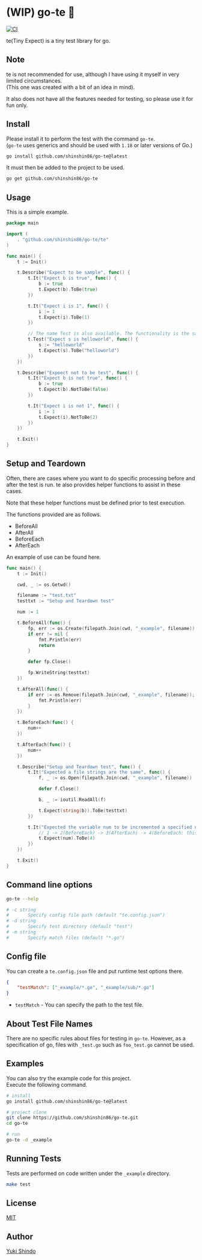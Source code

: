 # (WIP) go-te 💨
[![CI](https://github.com/shinshin86/go-te/actions/workflows/ci.yml/badge.svg)](https://github.com/shinshin86/go-te/actions/workflows/ci.yml)

te(Tiny Expect) is a tiny test library for go.

## Note
te is not recommended for use, although I have using it myself in very limited circumstances.  
(This one was created with a bit of an idea in mind).

It also does not have all the features needed for testing, so please use it for fun only.

## Install
Please install it to perform the test with the command `go-te`.  
(`go-te` uses generics and should be used with `1.18` or later versions of Go.)

```sh
go install github.com/shinshin86/go-te@latest
```

It must then be added to the project to be used.

```sh
go get github.com/shinshin86/go-te
```


## Usage

This is a simple example.

```go
package main

import (
	. "github.com/shinshin86/go-te/te"
)

func main() {
	t := Init()

	t.Describe("Expect to be sample", func() {
		t.It("Expect b is true", func() {
			b := true
			t.Expect(b).ToBe(true)
		})

		t.It("Expect i is 1", func() {
			i := 1
			t.Expect(i).ToBe(1)
		})

		// The name Test is also available. The functionality is the same.
		t.Test("Expect s is helloworld", func() {
			s := "helloworld"
			t.Expect(s).ToBe("helloworld")
		})
	})

	t.Describe("Expoect not to be test", func() {
		t.It("Expect b is not true", func() {
			b := true
			t.Expect(b).NotToBe(false)
		})

		t.It("Expect i is not 1", func() {
			i := 1
			t.Expect(i).NotToBe(2)
		})
	})

	t.Exit()
}
```

## Setup and Teardown

Often, there are cases where you want to do specific processing before and after the test is run. te also provides helper functions to assist in these cases.

Note that these helper functions must be defined prior to test execution.

The functions provided are as follows.

* BeforeAll
* AfterAll
* BeforeEach
* AfterEach

An example of use can be found here.

```go
func main() {
	t := Init()

	cwd, _ := os.Getwd()

	filename := "test.txt"
	testtxt := "Setup and Teardown test"

	num := 1

	t.BeforeAll(func() {
		fp, err := os.Create(filepath.Join(cwd, "_example", filename))
		if err != nil {
			fmt.Println(err)
			return
		}

		defer fp.Close()

		fp.WriteString(testtxt)
	})

	t.AfterAll(func() {
		if err := os.Remove(filepath.Join(cwd, "_example", filename)); err != nil {
			fmt.Println(err)
		}
	})

	t.BeforeEach(func() {
		num++
	})

	t.AfterEach(func() {
		num++
	})

	t.Describe("Setup and Teardown test", func() {
		t.It("Expected a file strings are the same", func() {
			f, _ := os.Open(filepath.Join(cwd, "_example", filename))

			defer f.Close()

			b, _ := ioutil.ReadAll(f)

			t.Expect(string(b)).ToBe(testtxt)
		})

		t.It("Expected the variable num to be incremented a specified number of times", func() {
			// 1 -> 2(BeforeEach) -> 3(AfterEach) -> 4(BeforeEach: this function)
			t.Expect(num).ToBe(4)
		})
	})

	t.Exit()
}
```

## Command line options

```sh
go-te --help

# -c string
#   	Specify config file path (default "te.config.json")
# -d string
#   	Specify test directory (default "test")
# -m string
#   	Specify match files (default "*.go")
```

## Config file
You can create a `te.config.json` file and put runtime test options there.

```json
{
    "testMatch": ["_example/*.go", "_example/sub/*.go"]
}
```

 - `testMatch` - You can specify the path to the test file.

## About Test File Names
There are no specific rules about files for testing in `go-te`.
However, as a specification of go, files with `_test.go` such as `foo_test.go` cannot be used.

## Examples

You can also try the example code for this project.  
Execute the following command.

```sh
# install
go install github.com/shinshin86/go-te@latest

# project clone
git clone https://github.com/shinshin86/go-te.git
cd go-te

# run
go-te -d _example
```

## Running Tests
Tests are performed on code written under the `_example` directory.

```sh
make test
```

## License
[MIT](https://github.com/shinshin86/go-te/blob/main/LICENSE)

## Author
[Yuki Shindo](https://shinshin86.com/en)